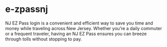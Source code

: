 # e-zpassnj
NJ EZ Pass login is a convenient and efficient way to save you time and money while traveling across New Jersey. Whether you’re a daily commuter or a frequent traveler, having an NJ EZ Pass ensures you can breeze through tolls without stopping to pay.
